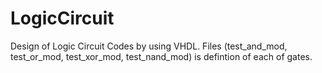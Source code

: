 # LogicCircuit
Design of Logic Circuit
Codes by using VHDL.
Files (test_and_mod, test_or_mod, test_xor_mod, test_nand_mod) is defintion of each of gates.
